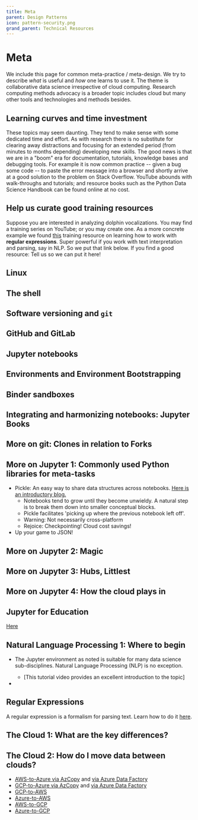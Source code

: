 ```yaml
---
title: Meta
parent: Design Patterns
icon: pattern-security.png
grand_parent: Technical Resources
---
```


# Meta

We include this page for common meta-practice / meta-design. We try to describe *what* is useful and *how* one learns 
to use it. The theme is collaborative data science irrespective of cloud computing. Research computing methods advocacy
is a broader topic includes cloud but many other tools and technologies and methods besides. 


## Learning curves and time investment

These topics may seem daunting. They tend to make sense with some dedicated time and effort. As with
research there is no substitute for clearing away distractions and focusing for an 
extended period (from minutes to months depending) developing new skills. The good news is that
we are in a "boom" era for documentation, tutorials, knowledge bases and debugging tools. 
For example it is now common practice -- given a bug some code -- to paste the error message into a browser 
and shortly arrive at 
a good solution to the problem on Stack Overflow. YouTube abounds with walk-throughs and tutorials; 
and resource books such as the Python Data Science Handbook can be found online at no cost. 
 

## Help us curate good training resources

Suppose you are interested in analyzing dolphin vocalizations. 
You may find a training series on YouTube; or you may create one. 
As a more concrete example we found
[this](https://regexone.com/) training resource on learning how to work with **regular expressions**. Super powerful
if you work with text interpretation and parsing, say in NLP. So we put that link below. If you 
find a good resource: Tell us so we can put it here!

## Linux

## The shell

## Software versioning and `git`

## GitHub and GitLab

## Jupyter notebooks

## Environments and Environment Bootstrapping

## Binder sandboxes

## Integrating and harmonizing notebooks: Jupyter Books

## More on git: Clones in relation to Forks

## More on Jupyter 1: Commonly used Python libraries for meta-tasks

- Pickle: An easy way to share data structures across notebooks. [Here is an introductory blog.](https://betterprogramming.pub/dont-fear-the-pickle-using-pickle-dump-and-pickle-load-5212f23dbbce)
    - Notebooks tend to grow until they become unwieldy. A natural step is to break them down into smaller conceptual blocks. 
    - Pickle facilitates 'picking up where the previous notebook left off'.
    - Warning: Not necessarily cross-platform
    - Rejoice: Checkpointing! Cloud cost savings!
- Up your game to JSON!

## More on Jupyter 2: Magic

## More on Jupyter 3: Hubs, Littlest

## More on Jupyter 4: How the cloud plays in

## Jupyter for Education

[Here](https://jupyter4edu.github.io/jupyter-edu-book/case-studies.html)

## Natural Language Processing 1: Where to begin

- The Jupyter environment as noted is suitable for many data science sub-disciplines. Natural Language Processing (NLP) is no exception.
    - [This tutorial video provides an excellent introduction to the topic]

- 

## Regular Expressions

A regular expression is a formalism for parsing text. Learn how to do it [here](https://regexone.com/).

## The Cloud 1: What are the key differences?

## The Cloud 2: How do I move data between clouds?

* [AWS-to-Azure via AzCopy](https://azure.microsoft.com/en-us/blog/move-your-data-from-aws-s3-to-azure-storage-using-azcopy/)
and [via Azure Data Factory](https://docs.microsoft.com/en-us/azure/data-factory/data-migration-guidance-s3-azure-storage)
* [GCP-to-Azure via AzCopy](https://docs.microsoft.com/en-us/azure/storage/common/storage-use-azcopy-google-cloud) and 
[via Azure Data Factory](https://docs.microsoft.com/en-us/azure/data-factory/connector-google-cloud-storage?tabs=data-factory)
* [GCP-to-AWS](https://aws.amazon.com/blogs/big-data/migrate-terabytes-of-data-quickly-from-google-cloud-to-amazon-s3-with-aws-glue-connector-for-google-bigquery/)
* [Azure-to-AWS](https://aws.amazon.com/blogs/storage/one-way-to-migrate-data-from-azure-blob-storage-to-amazon-s3/)
* [AWS-to-GCP](https://cloud.google.com/architecture/transferring-data-from-amazon-s3-to-cloud-storage-using-vpc-service-controls-and-storage-transfer-service)
* [Azure-to-GCP](https://cloud.google.com/migrate/compute-engine/docs/4.5/how-to/migrate-azure-to-gcp/overview)
